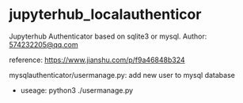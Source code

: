 # jupyterhub_localauthenticor

Jupyterhub Authenticator based on sqlite3 or mysql. Author: 574232205@qq.com


reference: https://www.jianshu.com/p/f9a46848b324


mysqlauthenticator/usermanage.py: add new user to mysql database
  - useage: python3 ./usermanage.py <username> <password>
